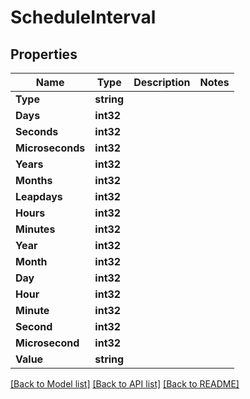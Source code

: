 # ScheduleInterval

## Properties

Name | Type | Description | Notes
------------ | ------------- | ------------- | -------------
**Type** | **string** |  | 
**Days** | **int32** |  | 
**Seconds** | **int32** |  | 
**Microseconds** | **int32** |  | 
**Years** | **int32** |  | 
**Months** | **int32** |  | 
**Leapdays** | **int32** |  | 
**Hours** | **int32** |  | 
**Minutes** | **int32** |  | 
**Year** | **int32** |  | 
**Month** | **int32** |  | 
**Day** | **int32** |  | 
**Hour** | **int32** |  | 
**Minute** | **int32** |  | 
**Second** | **int32** |  | 
**Microsecond** | **int32** |  | 
**Value** | **string** |  | 

[[Back to Model list]](../README.md#documentation-for-models) [[Back to API list]](../README.md#documentation-for-api-endpoints) [[Back to README]](../README.md)


